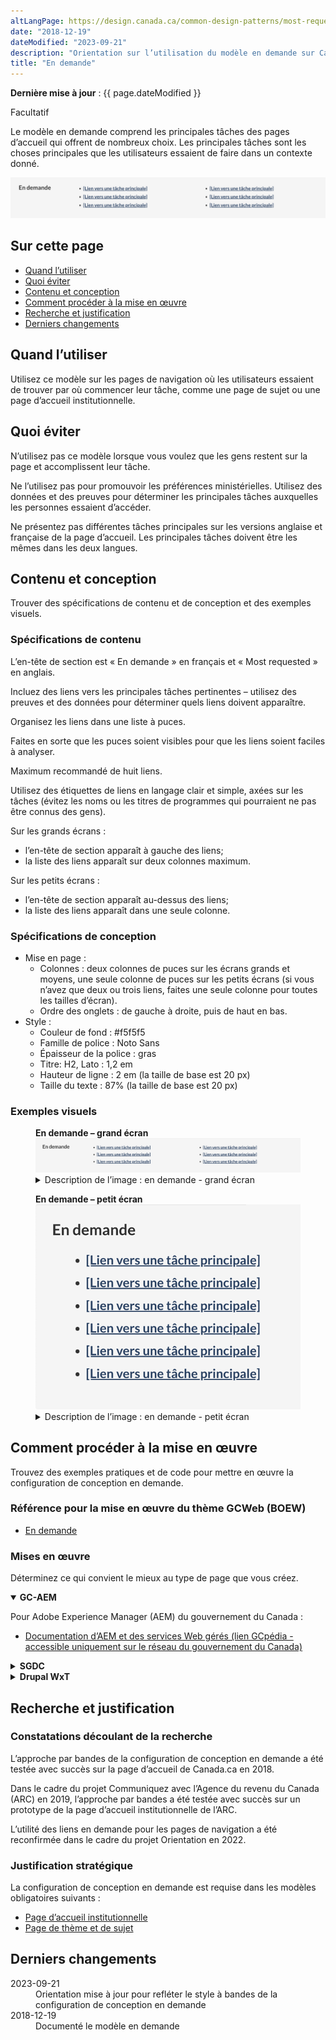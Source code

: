 ```yaml
---
altLangPage: https://design.canada.ca/common-design-patterns/most-requested.html
date: "2018-12-19"
dateModified: "2023-09-21"
description: "Orientation sur l’utilisation du modèle en demande sur Canada.ca. Le modèle en demande fournit des liens vers les principales tâches sur les pages de navigation."
title: "En demande"
---
```

<p><strong>Dernière mise à jour</strong>&nbsp;: {{ page.dateModified }}</p>
<label class="label label-info">Facultatif</label>
<p>Le modèle en demande comprend les principales tâches des pages d’accueil qui offrent de nombreux choix. Les principales tâches sont les choses principales que les utilisateurs essaient de faire dans un contexte donné. </p>
<div class="pattern-demo mrgn-tp-lg mrgn-bttm-xl"><img src="/images/most-requested-fr.png" class="img-responsive" alt="" /></div>
<section>
  <h2>Sur cette page</h2>
  <ul>
    <li><a href="#utiliser">Quand l’utiliser</a></li>
    <li><a href="#eviter">Quoi éviter</a></li>
    <li><a href="#contenu">Contenu et conception</a></li>
    <li><a href="#œuvre">Comment procéder à la mise en œuvre</a></li>
    <li><a href="#recherche">Recherche et justification</a></li>
    <li><a href="#changements">Derniers changements</a></li>
  </ul>
</section>
<section id="utiliser">
  <h2>Quand l’utiliser</h2>
  <p>Utilisez ce modèle sur les pages de navigation où les utilisateurs essaient de trouver par où commencer leur tâche, comme une page de sujet ou une page d’accueil institutionnelle.</p>
</section>
<section id="eviter">
  <h2>Quoi éviter</h2>
  <p>N’utilisez pas ce modèle lorsque vous voulez que les gens restent sur la page et accomplissent leur tâche.</p>
  <p>Ne l’utilisez pas pour promouvoir les préférences ministérielles. Utilisez des données et des preuves pour déterminer les principales tâches auxquelles les personnes essaient d’accéder.</p>
  <p>Ne présentez pas différentes tâches principales sur les versions anglaise et française de la page d’accueil. Les principales tâches doivent être les mêmes dans les deux langues.</p>
</section>
<section id="contenu">
  <h2>Contenu et conception</h2>
  <p>Trouver des spécifications de contenu et de conception et des exemples visuels.</p>
  <h3>Spécifications de contenu</h3>
  <p>L’en-tête de section est &laquo;&nbsp;En demande&nbsp;&raquo; en français et &laquo;&nbsp;Most requested&nbsp;&raquo; en anglais.</p>
  <p>Incluez des liens vers les principales tâches pertinentes – utilisez des preuves et des données pour déterminer quels liens doivent apparaître.</p>
  <p>Organisez les liens dans une liste à puces.</p>
  <p>Faites en sorte que les puces soient visibles pour que les liens soient faciles à analyser.</p>
  <p>Maximum recommandé de huit liens.</p>
  <p>Utilisez des étiquettes de liens en langage clair et simple, axées sur les tâches (évitez les noms ou les titres de programmes qui pourraient ne pas être connus des gens).</p>
  <p>Sur les grands écrans&nbsp;:</p>
  <ul>
    <li>l’en-tête de section apparaît à gauche des liens;</li>
    <li>la liste des liens apparaît sur deux colonnes maximum.</li>
  </ul>
  <p>Sur les petits écrans&nbsp;:</p>
  <ul>
    <li>l’en-tête de section apparaît au-dessus des liens;</li>
    <li>la liste des liens apparaît dans une seule colonne.</li>
  </ul>
  <h3>Spécifications de conception</h3>
  <ul>
    <li>Mise en page&nbsp;:
      <ul>
        <li>Colonnes&nbsp;: deux colonnes de puces sur les écrans grands et moyens, une seule colonne de puces sur les petits écrans (si vous n’avez que deux ou trois liens, faites une seule colonne pour toutes les tailles d’écran). </li>
        <li>Ordre des onglets&nbsp;: de gauche à droite, puis de haut en bas.</li>
      </ul>
    </li>
    <li> Style&nbsp;:
      <ul>
        <li>Couleur de fond&nbsp;: #f5f5f5</li>
        <li>Famille de police&nbsp;: Noto Sans</li>
        <li>Épaisseur de la police&nbsp;: gras</li>
        <li>Titre: H2, Lato&nbsp;: 1,2&nbsp;em</li>
        <li>Hauteur de ligne&nbsp;: 2&nbsp;em (la taille de base est 20&nbsp;px)</li>
        <li>Taille du texte&nbsp;: 87% (la taille de base est 20&nbsp;px)</li>
      </ul>
    </li>
  </ul>
  <h3>Exemples visuels</h3>
  <div class="pattern-demo mrgn-tp-md mrgn-bttm-md">
    <figure class="mrgn-tp-md mrgn-bttm-lg">
      <figcaption><b>En demande – grand écran</b></figcaption>
      <img src="../images/most-requested-fr.png" class="img-responsive" alt="En demande pour les grands écrans. Version texte ci-dessous&nbsp;:" />
      <details>
        <summary class="wb-toggle" data-toggle='{"print":"on"}'>Description de l’image&nbsp;: en demande - grand écran</summary>
        <p>Les liens en demande apparaissent dans une bande horizontale avec l’en-tête de section &laquo;&nbsp;En demande&nbsp;&raquo;. Les liens sont organisés dans une liste à puces.</p>
      </details>
    </figure>
  </div>
  <div class="pattern-demo mrgn-tp-md mrgn-bttm-md">
    <figure class="mrgn-tp-md mrgn-bttm-lg">
      <figcaption><b>En demande – petit écran</b></figcaption>
      <img src="/images/most-requested-sm-fr.png" class="img-responsive" alt="En demande pour les petits écrans. Version texte ci-dessous&nbsp;:" />
      <details>
        <summary class="wb-toggle" data-toggle='{"print":"on"}'>Description de l’image&nbsp;: en demande - petit écran</summary>
        <p>Les liens en demande apparaissent dans une liste à puces sous l’en-tête de section &laquo;&nbsp;En demande&nbsp;&raquo;.</p>
      </details>
    </figure>
  </div>
</section>
<section id="œuvre">
  <h2>Comment procéder à la mise en œuvre</h2>
  <p>Trouvez des exemples pratiques et de code pour mettre en œuvre la configuration de conception en demande.</p>
  <h3>Référence pour la mise en œuvre du thème GCWeb (BOEW)</h3>
  <ul>
    <li><a href="https://wet-boew.github.io/GCWeb/components/gc-most-requested/gc-most-requested-fr.html">En demande</a></li>
  </ul>
  <h3>Mises en œuvre</h3>
  <p>Déterminez ce qui convient le mieux au type de page que vous créez.</p>
  <div class="row">
    <div class="col-md-8">
      <div class="wb-tabs mrgn-tp-lg">
        <div class="tabpanels">
          <details id="004" open="open">
            <summary><strong>GC-AEM</strong></summary>
            <p class="mrgn-tp-lg">Pour Adobe Experience Manager (AEM) du gouvernement du Canada&nbsp;:</p>
            <ul>
              <li><a href="https://www.gcpedia.gc.ca/wiki/Documentation_d%27AEM_sp%C3%A9cifique_au_GC_6.5">Documentation d’AEM et des services Web gérés (lien GCpédia - accessible uniquement sur le réseau du gouvernement du Canada)</a></li>
            </ul>
          </details>
          <details id="005">
            <summary><strong>SGDC</strong></summary>
            <p class="mrgn-tp-lg">Pour la Solution de gabarits à déploiement centralisé (SGDC)&nbsp;:</p>
            <ul>
              <li><a href="https://cenw-wscoe.github.io/sgdc-cdts/docs/index-fr.html">Documentation relative à la SGDC</a></li>
            </ul>
          </details>
          <details id="006">
            <summary><strong>Drupal WxT</strong></summary>
            <p class="mrgn-tp-lg">Pour Drupal WxT&nbsp;:</p>
            <ul>
              <li><a href="https://drupalwxt.github.io/">Documentation relative à Drupal WxT</a> (en anglais seulement) </li>
            </ul>
          </details>
        </div>
      </div>
    </div>
  </div>
</section>
<section id="recherche">
  <h2>Recherche et justification</h2>
  <h3>Constatations découlant de la recherche</h3>
  <p>L’approche par bandes de la configuration de conception en demande a été testée avec succès sur la page d’accueil de Canada.ca en 2018.</p>
  <p>Dans le cadre du projet Communiquez avec l’Agence du revenu du Canada (ARC) en 2019, l’approche par bandes a été testée avec succès sur un prototype de la page d’accueil institutionnelle de l’ARC.</p>
  <p>L’utilité des liens en demande pour les pages de navigation a été reconfirmée dans le cadre du projet Orientation en 2022.</p>
  <h3>Justification stratégique</h3>
  <p>La configuration de conception en demande est requise dans les modèles obligatoires suivants&nbsp;:</p>
  <ul>
    <li><a href="/modeles-obligatoire/pages-profil-institutionnel.html">Page d’accueil institutionnelle</a></li>
    <li><a href="/modeles-obligatoire/theme-sujet.html">Page de thème et de sujet</a></li>
  </ul>
</section>
<section id="changements">
  <h2>Derniers changements</h2>
  <dl class="dl-horizontal">
    <dt>
      <time datetime="2023-09-21" class="link-muted">2023-09-21</time>
    </dt>
    <dd>Orientation mise à jour pour refléter le style à bandes de la configuration de conception en demande</dd>
    <dt>
      <time datetime="2018-12-19" class="link-muted">2018-12-19</time>
    </dt>
    <dd>Documenté le modèle en demande</dd>
  </dl>
</section>
